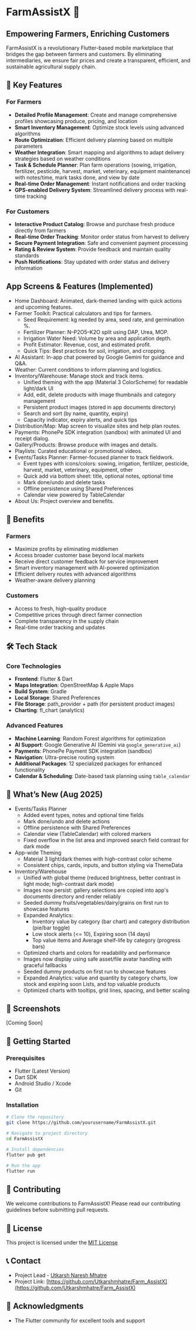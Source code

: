 # FarmAssistX 🌾

## Empowering Farmers, Enriching Customers

FarmAssistX is a revolutionary Flutter-based mobile marketplace that bridges the gap between farmers and customers. By eliminating intermediaries, we ensure fair prices and create a transparent, efficient, and sustainable agricultural supply chain.

## 🌟 Key Features

### For Farmers
- **Detailed Profile Management**: Create and manage comprehensive profiles showcasing produce, pricing, and location
- **Smart Inventory Management**: Optimize stock levels using advanced algorithms
- **Route Optimization**: Efficient delivery planning based on multiple parameters
- **Weather Integration**: Smart mapping and algorithms to adapt delivery strategies based on weather conditions
- **Task & Schedule Planner**: Plan farm operations (sowing, irrigation, fertilizer, pesticide, harvest, market, veterinary, equipment maintenance) with notes/time, mark tasks done, and view by date
- **Real-time Order Management**: Instant notifications and order tracking
- **GPS-enabled Delivery System**: Streamlined delivery process with real-time tracking

### For Customers
- **Interactive Product Catalog**: Browse and purchase fresh produce directly from farmers
- **Real-time Order Tracking**: Monitor order status from harvest to delivery
- **Secure Payment Integration**: Safe and convenient payment processing
- **Rating & Review System**: Provide feedback and maintain quality standards
- **Push Notifications**: Stay updated with order status and delivery information

## App Screens & Features (Implemented)

- Home Dashboard: Animated, dark-themed landing with quick actions and upcoming features.
- Farmer Toolkit: Practical calculators and tips for farmers.
	- Seed Requirement: kg needed by area, seed rate, and germination %.
	- Fertilizer Planner: N–P2O5–K2O split using DAP, Urea, MOP.
	- Irrigation Water Need: Volume by area and application depth.
	- Profit Estimator: Revenue, cost, and estimated profit.
	- Quick Tips: Best practices for soil, irrigation, and cropping.
- AI Assistant: In-app chat powered by Google Gemini for guidance and Q&A.
- Weather: Current conditions to inform planning and logistics.
- Inventory/Warehouse: Manage stock and track items.
	- Unified theming with the app (Material 3 ColorScheme) for readable light/dark UI
	- Add, edit, delete products with image thumbnails and category management
	- Persistent product images (stored in app documents directory)
	- Search and sort (by name, quantity, expiry)
	- Capacity indicator, expiry alerts, and quick tips
- Distribution/Map: Map screen to visualize sites and help plan routes.
- Payments: PhonePe SDK integration (sandbox) with animated UI and receipt dialog.
- Gallery/Products: Browse produce with images and details.
- Playlists: Curated educational or promotional videos.
- Events/Tasks Planner: Farmer-focused planner to track fieldwork.
	- Event types with icons/colors: sowing, irrigation, fertilizer, pesticide, harvest, market, veterinary, equipment, other
	- Quick add via bottom sheet: title, optional notes, optional time
	- Mark done/undo and delete tasks
	- Offline persistence using Shared Preferences
	- Calendar view powered by TableCalendar
- About Us: Project overview and benefits.

## 💪 Benefits

### Farmers
- Maximize profits by eliminating middlemen
- Access broader customer base beyond local markets
- Receive direct customer feedback for service improvement
- Smart inventory management with AI-powered optimization
- Efficient delivery routes with advanced algorithms
- Weather-aware delivery planning

### Customers
- Access to fresh, high-quality produce
- Competitive prices through direct farmer connection
- Complete transparency in the supply chain
- Real-time order tracking and updates

## 🛠️ Tech Stack

### Core Technologies
- **Frontend**: Flutter & Dart
- **Maps Integration**: OpenStreetMap & Apple Maps
- **Build System**: Gradle
- **Local Storage**: Shared Preferences
- **File Storage**: path_provider + path (for persistent product images)
- **Charting**: fl_chart (analytics)

### Advanced Features
- **Machine Learning**: Random Forest algorithms for optimization
- **AI Support**: Google Generative AI (Gemini via `google_generative_ai`)
- **Payments**: PhonePe Payment SDK integration (sandbox)
- **Navigation**: Ultra-precise routing system
- **Additional Packages**: 12 specialized packages for enhanced functionality
- **Calendar & Scheduling**: Date-based task planning using `table_calendar`

## 🔄 What’s New (Aug 2025)
- Events/Tasks Planner
	- Added event types, notes and optional time fields
	- Mark done/undo and delete actions
	- Offline persistence with Shared Preferences
	- Calendar view (TableCalendar) with colored markers
	- Fixed overflow in the list area and improved search field contrast for dark mode
- App-wide Theming
	- Material 3 light/dark themes with high-contrast color scheme
	- Consistent chips, cards, inputs, and button styling via ThemeData
- Inventory/Warehouse
	- Unified with global theme (reduced brightness, better contrast in light mode; high-contrast dark mode)
	- Images now persist: gallery selections are copied into app's documents directory and render reliably
	- Seeded dummy fruits/vegetables/dairy/grains on first run to showcase features
	- Expanded Analytics:
		- Inventory value by category (bar chart) and category distribution (pie/bar toggle)
		- Low stock alerts (<= 10), Expiring soon (14 days)
		- Top value items and Average shelf-life by category (progress bars)
	- Optimized charts and colors for readability and performance
	- Images now display using safe asset/file avatar handling with graceful fallbacks
	- Seeded dummy products on first run to showcase features
	- Expanded Analytics: value and quantity by category charts, low stock and expiring soon Lists, and top valuable products
	- Optimized charts with tooltips, grid lines, spacing, and better scaling

## 📱 Screenshots
[Coming Soon]

## 🚀 Getting Started

### Prerequisites
- Flutter (Latest Version)
- Dart SDK
- Android Studio / Xcode
- Git

### Installation
```bash
# Clone the repository
git clone https://github.com/yourusername/FarmAssistX.git

# Navigate to project directory
cd FarmAssistX

# Install dependencies
flutter pub get

# Run the app
flutter run
```

## 🤝 Contributing
We welcome contributions to FarmAssistX! Please read our contributing guidelines before submitting pull requests.

## 📄 License
This project is licensed under the [MIT License](LICENSE)

## 📞 Contact
- Project Lead - [Utkarsh Naresh Mhatre](mailto:utkarshmhatre434@gmail.com)
- Project Link: [https://github.com/Utkarshmhatre/Farm_AssistX](https://github.com/Utkarshmhatre/Farm_AssistX)

## 🙏 Acknowledgments

- The Flutter community for excellent tools and support
